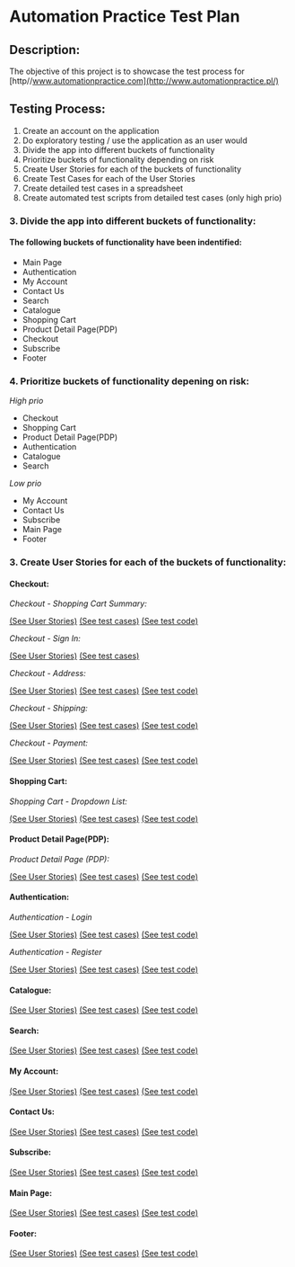 # Automation Practice Test Plan

## Description:

The objective of this project is to showcase the test process for [http//www.automationpractice.com](http://www.automationpractice.pl/)

## Testing Process:

1. Create an account on the application
2. Do exploratory testing / use the application as an user would
3. Divide the app into different buckets of functionality
4. Prioritize buckets of functionality depending on risk
5. Create User Stories for each of the buckets of functionality
6. Create Test Cases for each of the User Stories
7. Create detailed test cases in a spreadsheet
8. Create automated test scripts from detailed test cases (only high prio)

### 3. Divide the app into different buckets of functionality:

#### The following buckets of functionality have been indentified:

- Main Page
- Authentication
- My Account
- Contact Us
- Search
- Catalogue
- Shopping Cart
- Product Detail Page(PDP)
- Checkout
- Subscribe
- Footer

### 4. Prioritize buckets of functionality depening on risk:

_High prio_

- Checkout
- Shopping Cart
- Product Detail Page(PDP)
- Authentication
- Catalogue
- Search

_Low prio_

- My Account
- Contact Us
- Subscribe
- Main Page
- Footer

### 3. Create User Stories for each of the buckets of functionality:

#### Checkout:

_Checkout - Shopping Cart Summary:_

[(See User Stories)](https://github.com/manuel12/automation-practice/wiki/Checkout#checkout---shopping-cart-summary)
[(See test cases)](https://docs.google.com/spreadsheets/d/1kpXr_fUrFI_Shkw83WUotIL5QqlGDOvn_Qg5z7SKuLU/edit?gid=0#gid=0) [(See test code)](https://github.com/manuel12/automation-practice/blob/master/cypress/e2e/automation-practice/checkout-shopping-cart.cy.js)

_Checkout - Sign In:_

[(See User Stories)](https://github.com/manuel12/automation-practice/wiki/Checkout#checkout---sign-in) [(See test cases)](https://docs.google.com/spreadsheets/d/1kpXr_fUrFI_Shkw83WUotIL5QqlGDOvn_Qg5z7SKuLU/edit?gid=915695272#gid=915695272)

_Checkout - Address:_

[(See User Stories)](https://github.com/manuel12/automation-practice/wiki/Checkout#checkout---address)
[(See test cases)](https://docs.google.com/spreadsheets/d/1kpXr_fUrFI_Shkw83WUotIL5QqlGDOvn_Qg5z7SKuLU/edit?gid=920336277#gid=920336277) [(See test code)](https://github.com/manuel12/automation-practice/blob/master/cypress/e2e/automation-practice/checkout-address.cy.js)

_Checkout - Shipping:_

[(See User Stories)](https://github.com/manuel12/automation-practice/wiki/Checkout#checkout---shipping) [(See test cases)](https://docs.google.com/spreadsheets/d/1kpXr_fUrFI_Shkw83WUotIL5QqlGDOvn_Qg5z7SKuLU/edit?gid=2056914532#gid=2056914532) [(See test code)](https://github.com/manuel12/automation-practice/blob/master/cypress/e2e/automation-practice/checkout-shipping.cy.js)

_Checkout - Payment:_

[(See User Stories)](https://github.com/manuel12/automation-practice/wiki/Checkout#checkout---payment) [(See test cases)](https://docs.google.com/spreadsheets/d/1kpXr_fUrFI_Shkw83WUotIL5QqlGDOvn_Qg5z7SKuLU/edit?gid=1952648824#gid=1952648824) [(See test code)](https://github.com/manuel12/automation-practice/blob/master/cypress/e2e/automation-practice/checkout-payment.cy.js)

#### Shopping Cart:

_Shopping Cart - Dropdown List:_

[(See User Stories)](https://github.com/manuel12/automation-practice/wiki/Shopping-Cart) [(See test cases)](https://docs.google.com/spreadsheets/d/1kpXr_fUrFI_Shkw83WUotIL5QqlGDOvn_Qg5z7SKuLU/edit?gid=1537670328#gid=1537670328) [(See test code)](https://github.com/manuel12/automation-practice/blob/master/cypress/e2e/automation-practice/shopping-cart-dropdown-list.cy.js)

#### Product Detail Page(PDP):

_Product Detail Page (PDP):_

[(See User Stories)](<https://github.com/manuel12/automation-practice/wiki/Product-Detail-Page-(PDP)>) [(See test cases)](https://docs.google.com/spreadsheets/d/1kpXr_fUrFI_Shkw83WUotIL5QqlGDOvn_Qg5z7SKuLU/edit?gid=369993529#gid=369993529) [(See test code)](<https://github.com/manuel12/automation-practice/blob/master/cypress/e2e/automation-practice/product-detail-page-(PDP).cy.js>)

#### Authentication:

_Authentication - Login_

[(See User Stories)](https://github.com/manuel12/automation-practice/wiki/Authentication#login) [(See test cases)](https://docs.google.com/spreadsheets/d/1kpXr_fUrFI_Shkw83WUotIL5QqlGDOvn_Qg5z7SKuLU/edit?gid=664641807#gid=664641807) [(See test code)](https://github.com/manuel12/automation-practice/blob/master/cypress/e2e/automation-practice/auth-login.cy.js)

_Authentication - Register_

[(See User Stories)](https://github.com/manuel12/automation-practice/wiki/Authentication#register) [(See test cases)](https://docs.google.com/spreadsheets/d/1kpXr_fUrFI_Shkw83WUotIL5QqlGDOvn_Qg5z7SKuLU/edit?gid=618115181#gid=618115181) [(See test code)](https://github.com/manuel12/automation-practice/blob/master/cypress/e2e/automation-practice/auth-register.cy.js)

#### Catalogue:

[(See User Stories)](https://github.com/manuel12/automation-practice/wiki/Authentication#register) [(See test cases)](https://docs.google.com/spreadsheets/d/1kpXr_fUrFI_Shkw83WUotIL5QqlGDOvn_Qg5z7SKuLU/edit?gid=618115181#gid=618115181) [(See test code)](https://github.com/manuel12/automation-practice/blob/master/cypress/e2e/automation-practice/auth-register.cy.js)

#### Search:

[(See User Stories)](https://github.com/manuel12/automation-practice/wiki/Authentication#register) [(See test cases)](https://docs.google.com/spreadsheets/d/1kpXr_fUrFI_Shkw83WUotIL5QqlGDOvn_Qg5z7SKuLU/edit?gid=618115181#gid=618115181) [(See test code)](https://github.com/manuel12/automation-practice/blob/master/cypress/e2e/automation-practice/auth-register.cy.js)

#### My Account:

[(See User Stories)](https://github.com/manuel12/automation-practice/wiki/Authentication#register) [(See test cases)](https://docs.google.com/spreadsheets/d/1kpXr_fUrFI_Shkw83WUotIL5QqlGDOvn_Qg5z7SKuLU/edit?gid=618115181#gid=618115181) [(See test code)](https://github.com/manuel12/automation-practice/blob/master/cypress/e2e/automation-practice/auth-register.cy.js)

#### Contact Us:

[(See User Stories)](https://github.com/manuel12/automation-practice/wiki/Authentication#register) [(See test cases)](https://docs.google.com/spreadsheets/d/1kpXr_fUrFI_Shkw83WUotIL5QqlGDOvn_Qg5z7SKuLU/edit?gid=618115181#gid=618115181) [(See test code)](https://github.com/manuel12/automation-practice/blob/master/cypress/e2e/automation-practice/auth-register.cy.js)

#### Subscribe:

[(See User Stories)](https://github.com/manuel12/automation-practice/wiki/Authentication#register) [(See test cases)](https://docs.google.com/spreadsheets/d/1kpXr_fUrFI_Shkw83WUotIL5QqlGDOvn_Qg5z7SKuLU/edit?gid=618115181#gid=618115181) [(See test code)](https://github.com/manuel12/automation-practice/blob/master/cypress/e2e/automation-practice/auth-register.cy.js)

#### Main Page:

[(See User Stories)](https://github.com/manuel12/automation-practice/wiki/Authentication#register) [(See test cases)](https://docs.google.com/spreadsheets/d/1kpXr_fUrFI_Shkw83WUotIL5QqlGDOvn_Qg5z7SKuLU/edit?gid=618115181#gid=618115181) [(See test code)](https://github.com/manuel12/automation-practice/blob/master/cypress/e2e/automation-practice/auth-register.cy.js)

#### Footer:

[(See User Stories)](https://github.com/manuel12/automation-practice/wiki/Authentication#register) [(See test cases)](https://docs.google.com/spreadsheets/d/1kpXr_fUrFI_Shkw83WUotIL5QqlGDOvn_Qg5z7SKuLU/edit?gid=618115181#gid=618115181) [(See test code)](https://github.com/manuel12/automation-practice/blob/master/cypress/e2e/automation-practice/auth-register.cy.js)
